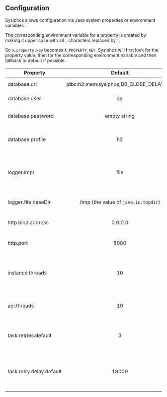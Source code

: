 ## Configuration

Sysiphos allows configuration via Java system properties or environment variables.

The corresponding environment variable for a property is created by making it upper case 
with all `.` characters replaced by `_`.

So `a.property.key` becomes `A_PROPERTY_KEY`. 
Sysiphos will first look for the property value, then for the corresponding 
environment variable and then fallback to default if possible.

| Property      | Default                                  | Description  |
| ------------- |:----------------------------------------:| ------------:|
| database.url  | jdbc:h2:mem:sysiphos;DB_CLOSE_DELAY=-1   | The JDBC URL to use |
| database.user | sa | The JDBC user to use |
| database.password | empty string | The JDBC password to use |
| database.profile | h2 | The database type, currently one of *(h2, mysql)* |
| logger.impl | file | The logger implementation, currently one of *(file, console)*, console will use stdout |
| logger.file.baseDir | /tmp (the value of `java.io.tmpdir`) | The base directory to use for logging |
| http.bind.address | 0.0.0.0 | Address to use to bind the http server |
| http.port | 8080 | Port to use to bind the http server |
| instance.threads | 10 | number of threads to use for database access during instance execution |
| api.threads | 10 | number of threads to use for api request handling |
| task.retries.default | 3 | default number of retries for a task, if not specified otherwise |
| task.retry.delay.default | 18000 | default number of seconds to wait until next try, if not specified otherwise |
